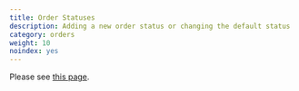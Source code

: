 ```yaml
---
title: Order Statuses 
description: Adding a new order status or changing the default status
category: orders
weight: 10
noindex: yes
---
```


Please see [this page](/user/admin_pages/localization/orders_status/).
